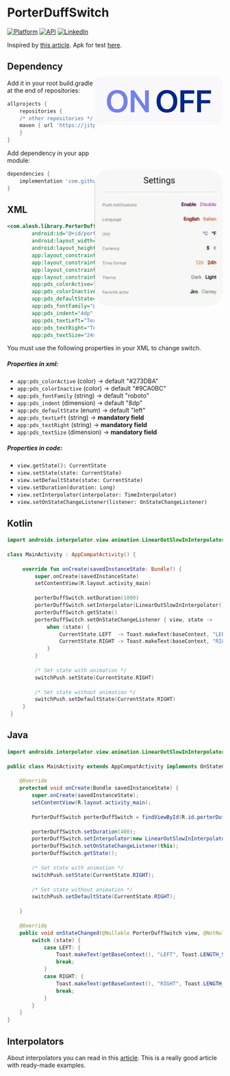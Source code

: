 # PorterDuffSwitch

[![Platform](https://img.shields.io/badge/platform-android-green.svg)](http://developer.android.com/index.html)
[![API](https://img.shields.io/badge/API-21%2B-brightgreen.svg?style=flat)](https://android-arsenal.com/api?level=21)
[![LinkedIn](https://img.shields.io/badge/LinkedIn-Alesh-blue)](https://www.linkedin.com/in/dmitry-aleshkov)

Inspired by [this article](https://android.jlelse.eu/the-power-of-android-porter-duff-mode-28b99ade45ec). Apk for test [here](/apk/sample.apk).

<img align="right" vspace="52" src="/art/preview1.gif" alt="sample" title="sample" width="300" height="112"  />

<img align="right" vspace="52" src="/art/preview2.gif" alt="sample" title="sample" width="300" height="318"  />

Dependency
-----

Add it in your root build.gradle at the end of repositories:

```gradle
allprojects {
    repositories {
	/* other repositories */
	maven { url 'https://jitpack.io' }
    }
}
```

Add dependency in your app module:

```gradle
dependencies {
    implementation 'com.github.Alesh17:PorterDuffSwitch:2.8.1'
}
```

XML
-----

```xml
<com.alesh.library.PorterDuffSwitch
        android:id="@+id/porterDuffSwitch"
        android:layout_width="wrap_content"
        android:layout_height="wrap_content"
        app:layout_constraintBottom_toBottomOf="parent"
        app:layout_constraintEnd_toEndOf="parent"
        app:layout_constraintStart_toStartOf="parent"
        app:layout_constraintTop_toTopOf="parent"
        app:pds_colorActive="@color/colorPrimary"
        app:pds_colorInactive="@color/colorPrimaryDark"
        app:pds_defaultState="left"
        app:pds_fontFamily="@font/pro_display_semibold"
        app:pds_indent="4dp"
        app:pds_textLeft="Text left"
        app:pds_textRight="Text right"
        app:pds_textSize="24sp" />
```

You must use the following properties in your XML to change switch.

##### Properties in xml:

* `app:pds_colorActive`            (color)          -> default "#273DBA"
* `app:pds_colorInactive`          (color)          -> default "#9CA0BC"
* `app:pds_fontFamily`             (string)         -> default "roboto"
* `app:pds_indent`                 (dimension)      -> default "8dp"
* `app:pds_defaultState`           (enum)           -> default "left"
* `app:pds_textLeft`               (string)         -> **mandatory field**
* `app:pds_textRight`              (string)         -> **mandatory field**
* `app:pds_textSize`               (dimension)      -> **mandatory field**

##### Properties in code:

* `view.getState(): CurrentState`                                 
* `view.setState(state: CurrentState)`                                 
* `view.setDefaultState(state: CurrentState)`  
* `view.setDuration(duration: Long)`                              
* `view.setInterpolator(interpolator: TimeInterpolator)`          
* `view.setOnStateChangeListener(listener: OnStateChangeListener)`                               

Kotlin
-----

```kotlin
import androidx.interpolator.view.animation.LinearOutSlowInInterpolator

class MainActivity : AppCompatActivity() {
 
     override fun onCreate(savedInstanceState: Bundle?) {
         super.onCreate(savedInstanceState)
         setContentView(R.layout.activity_main)
    
         porterDuffSwitch.setDuration(1000)
         porterDuffSwitch.setInterpolator(LinearOutSlowInInterpolator())
         porterDuffSwitch.getState()
         porterDuffSwitch.setOnStateChangeListener { view, state ->
             when (state) {
                 CurrentState.LEFT  -> Toast.makeText(baseContext, "LEFT", Toast.LENGTH_SHORT).show()
                 CurrentState.RIGHT -> Toast.makeText(baseContext, "RIGHT", Toast.LENGTH_SHORT).show()
             }
         }

         /* Set state with animation */
         switchPush.setState(CurrentState.RIGHT)

         /* Set state without animation */
         switchPush.setDefaultState(CurrentState.RIGHT)
     }
 }
```

Java
-----

```java
import androidx.interpolator.view.animation.LinearOutSlowInInterpolator;

public class MainActivity extends AppCompatActivity implements OnStateChangeListener {

    @Override
    protected void onCreate(Bundle savedInstanceState) {
        super.onCreate(savedInstanceState);
        setContentView(R.layout.activity_main);

        PorterDuffSwitch porterDuffSwitch = findViewById(R.id.porterDuffSwitch);

        porterDuffSwitch.setDuration(400);
        porterDuffSwitch.setInterpolator(new LinearOutSlowInInterpolator());
        porterDuffSwitch.setOnStateChangeListener(this);
        porterDuffSwitch.getState();

        /* Set state with animation */
        switchPush.setState(CurrentState.RIGHT);
        
        /* Set state without animation */
        switchPush.setDefaultState(CurrentState.RIGHT);

    }

    @Override
    public void onStateChanged(@Nullable PorterDuffSwitch view, @NotNull CurrentState state) {
        switch (state) {
            case LEFT: {
                Toast.makeText(getBaseContext(), "LEFT", Toast.LENGTH_SHORT).show();
                break;
            }
            case RIGHT: {
                Toast.makeText(getBaseContext(), "RIGHT", Toast.LENGTH_SHORT).show();
                break;
            }
        }
    }
}
```

Interpolators
-----

About interpolators you can read in this [article](https://thoughtbot.com/blog/android-interpolators-a-visual-guide).
This is a really good article with ready-made examples.
